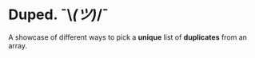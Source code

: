 # Duped. ¯\\_(ツ)_/¯

A showcase of different ways to pick a **unique** list of **duplicates** from an array.
